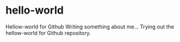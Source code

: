 # hello-world
Hellow-world for Github
Writing something about me...
Trying out the hellow-world for Github repository.
